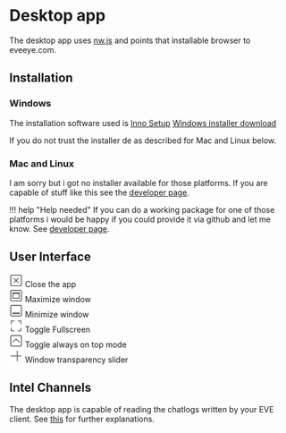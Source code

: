 # Desktop app
The desktop app uses [nw.js](https://nwjs.io/) and points that installable browser to eveeye.com.

## Installation
### Windows

The installation software used is [Inno Setup](https://www.jrsoftware.org/isinfo.php)
[Windows installer download](https://www.dropbox.com/s/002r29fwgwcxjr2/Eveeye_v003.exe?dl=0)

If you do not trust the installer   de as described for Mac and Linux below.

### Mac and Linux
I am sorry but i got no installer available for those platforms. 
If you are capable of stuff like this see the [developer page](https://eveeye.readthedocs.io/en/latest/developers/).

!!! help "Help needed"
    If you can do a working package for one of those platforms i would be happy if you could provide it via github and let me know. See [developer page](https://eveeye.readthedocs.io/en/latest/developers/).

## User Interface
<img src="https://raw.githubusercontent.com/Risingson/E3documentation/master/docs/images/nw/close-window-100.png" width="24" height="24" > Close the app<br>
<img src="https://raw.githubusercontent.com/Risingson/E3documentation/master/docs/images/nw/maximize-window-100.png" width="24" height="24" > Maximize window<br>
<img src="https://raw.githubusercontent.com/Risingson/E3documentation/master/docs/images/nw/minimize-window-100.png" width="24" height="24" > Minimize window<br>
<img src="https://raw.githubusercontent.com/Risingson/E3documentation/master/docs/images/nw/full-screen-100.png" width="24" height="24" > Toggle Fullscreen<br>
<img src="https://raw.githubusercontent.com/Risingson/E3documentation/master/docs/images/nw/up-squared-100.png" width="24" height="24" > Toggle always on top mode<br>
<img src="https://raw.githubusercontent.com/Risingson/E3documentation/master/docs/images/nw/transparency-100.png" width="24" height="24" > Window transparency slider

## Intel Channels
The desktop app is capable of reading the chatlogs written by your EVE client. See [this](https://eveeye.readthedocs.io/en/latest/sharing/intel-channels/) for further explanations.
<!--stackedit_data:
eyJoaXN0b3J5IjpbLTE5NDA0NTgzMDcsLTE1ODI1MDQwMjYsLT
EzNzYwNDY3ODIsMTQ3NzU0MzQ5LC0xNDAzNjAwMTAyLDYwMTk4
NTM1NywtODA3MzUxMTc1LC04MDczNTExNzUsLTEzOTU4ODM4Nj
IsNTg4OTQ3NDQzLC01OTQ4NjAzNzUsLTQwNjIzMjMwNCwtMTAx
MjM1Njg4MSwtNDc5MTU5MDg4XX0=
-->